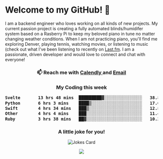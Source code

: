 <h1> Welcome to my GitHub! 👋 </h1>


  I am a backend engineer who loves working on all kinds of new projects. My current passion project is creating a fully automated blinds/humidifer system based on a Rasberry Pi to keep my beloved piano in tune no matter changing weather conditions. When I am not practicing piano, you'll find me exploring Denver, playing tennis, watching movies, or listening to music (check out what I've been listening to recently on [Last.fm](https://www.last.fm/user/mballa000). I am a passionate, driven developer and would love to connect and chat with everyone!

<h3 align = "center"> 📫 Reach me with <a href = "https://calendly.com/msbrandt00/30min"> Calendly </a> and <a href="mailto:msbrandt00@gmail.com">Email</a> 
 </h3>


 
<div align = "center"
[![Anurag's GitHub stats](https://github-readme-stats.vercel.app/api?username=mbrandt00)](https://github.com/anuraghazra/github-readme-stats)
          </div>
<h3 align="center">
  My Coding this week
<!--START_SECTION:waka-->

```txt
Svelte       13 hrs 48 mins  █████████▓░░░░░░░░░░░░░░░   38.84 %
Python       6 hrs 3 mins    ████▒░░░░░░░░░░░░░░░░░░░░   17.02 %
Swift        4 hrs 34 mins   ███▒░░░░░░░░░░░░░░░░░░░░░   12.85 %
Other        4 hrs 4 mins    ███░░░░░░░░░░░░░░░░░░░░░░   11.44 %
Ruby         3 hrs 38 mins   ██▓░░░░░░░░░░░░░░░░░░░░░░   10.22 %
```

<!--END_SECTION:waka-->

### A little joke for you!

![Jokes Card](https://readme-jokes.vercel.app/api?hideBorder)

<a href="https://www.linkedin.com/in/mbrandt00/"><img src="https://img.shields.io/badge/linkedin-%230077B5.svg?&style=for-the-badge&logo=linkedin&logoColor=white" /></a>
